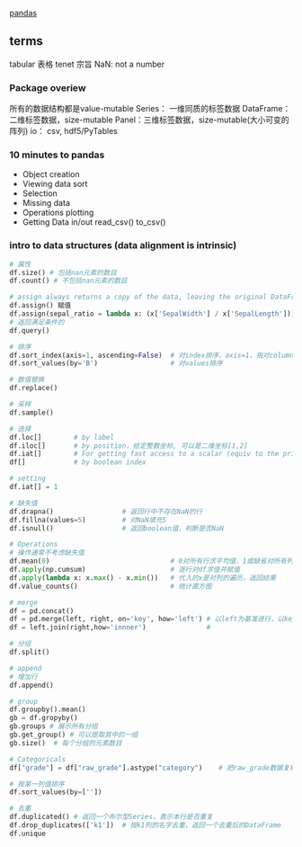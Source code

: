 [pandas](http://pandas.pydata.org/pandas-docs/stable/)

## terms
tabular 表格
tenet 宗旨
NaN: not a number

### Package overiew
所有的数据结构都是value-mutable
Series： 一维同质的标签数据
DataFrame： 二维标签数据，size-mutable
Panel：三维标签数据，size-mutable(大小可变的阵列)
io： csv, hdf5/PyTables

### 10 minutes to pandas
- Object creation
- Viewing data
    sort
- Selection
- Missing data
- Operations
    plotting
- Getting Data in/out
    read_csv()
    to_csv()

### intro to data structures  (data alignment is intrinsic)
```python
# 属性
df.size() # 包括nan元素的数目
df.count() # 不包括nan元素的数目

# assign always returns a copy of the data, leaving the original DataFrame untouched.
df.assign() 赋值
df.assign(sepal_ratio = lambda x: (x['SepalWidth'] / x['SepalLength'])).head() # 赋值
# 返回满足条件的
df.query()

# 排序
df.sort_index(axis=1, ascending=False)  # 对index排序，axis=1，指对columns index排序；index=0，指对rows index排序
df.sort_values(by='B')                  # 对values排序

# 数值替换
df.replace()

# 采样
df.sample()

# 选择
df.loc[]        # by label
df.iloc[]       # by position，给定整数坐标, 可以是二维坐标[1,2]
df.iat[]        # For getting fast access to a scalar (equiv to the prior method)
df[]            # by boolean index

# setting
df.iat[] = 1

# 缺失值
df.drapna()                 # 返回行中不存在NaN的行
df.fillna(values=5)         # 对NaN填充5
df.isnull()                 # 返回boolean值，判断是否NaN

# Operations
# 操作通常不考虑缺失值
df.mean(0)                              # 0对所有行求平均值，1或缺省对所有列求平均值
df.apply(np.cumsum)                     # 逐行对df求值并赋值
df.apply(lambda x: x.max() - x.min())   # 代入的x是对列的遍历，返回结果
df.value_counts()                       # 统计直方图

# merge
df = pd.concat()
df = pd.merge(left, right, on='key', how='left') # 以left为基准进行，以key为标志向左融合，需要返回值，原df不变
df = left.join(right,how='innner')               # 

# 分组
df.split()

# append
# 增加行
df.append()

# group
df.groupby().mean()
gb = df.gropyby()
gb.groups # 展示所有分组
gb.get_group() # 可以提取其中的一组
gb.size()  # 每个分组的元素数目

# Categoricals
df["grade"] = df["raw_grade"].astype("category")    # 把raw_grade数据复制并转为category类型数据

# 按某一列值排序
df.sort_values(by=[''])

# 去重
df.duplicated() # 返回一个布尔型Series，表示本行是否重复
df.drop_duplicates(['k1'])  # 按k1列的名字去重，返回一个去重后的DataFrame
df.unique
```